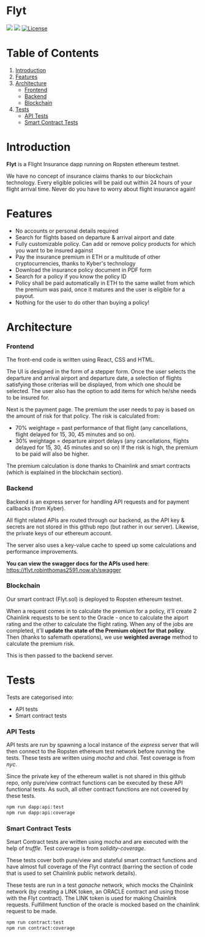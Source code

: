 # Flyt
![](https://img.shields.io/badge/nodejs-12.04-blue.svg)
![](https://img.shields.io/badge/solidity-0.5.8-red)
[![License](https://img.shields.io/badge/license-MIT-green.svg)](https://opensource.org/licenses/MIT)

# Table of Contents
1. [Introduction](#introduction)
2. [Features](#features)
3. [Architecture](#architecture)
    - [Frontend](#frontend)
    - [Backend](#backend)
    - [Blockchain](#blockchain)
4. [Tests](#tests)
    - [API Tests](#api-tests)
    - [Smart Contract Tests](#smart-contract-tests)

# Introduction
**Flyt** is a Flight Insurance dapp running on Ropsten ethereum testnet.

We have no concept of insurance claims thanks to our blockchain technology. Every eligible policies will be paid out within 24 hours of your flight arrival time. Never do you have to worry about flight insurance again!

# Features
* No accounts or personal details required
* Search for flights based on departure & arrival airport and date
* Fully customizable policy. Can add or remove policy products for which you want to be insured against
* Pay the insurance premium in ETH or a multitude of other cryptocurrencies, thanks to Kyber's technology
* Download the insurance policy document in PDF form
* Search for a policy if you know the policy ID
* Policy shall be paid automatically in ETH to the same wallet from which the premium was paid, once it matures and the user is eligible for a payout.
* Nothing for the user to do other than buying a policy!

# Architecture

### Frontend
The front-end code is written using React, CSS and HTML.

The UI is designed in the form of a stepper form. Once the user selects the departure and arrival airport and departure date, a selection of flights satisfying those criterias will be displayed, from which one should be selected. The user also has the option to add items for which he/she needs to be insured for.

Next is the payment page. The premium the user needs to pay is based on the amount of risk for that policy. The risk is calculated from:
- 70% weightage = past performance of that flight (any cancellations, flight delayed for 15, 30, 45 minutes and so on).
- 30% weightage = departure airport delays (any cancellations, flights delayed for 15, 30, 45 minutes and so on)
If the risk is high, the premium to be paid will also be higher.

The premium calculation is done thanks to Chainlink and smart contracts (which is explained in the blockchain section).

### Backend
Backend is an express server for handling API requests and for payment callbacks (from Kyber).

All flight related APIs are routed through our backend, as the API key & secrets are not stored in this github repo (but rather in our server). Likewise, the private keys of our ethereum account.

The server also uses a key-value cache to speed up some calculations and performance improvements.

**You can view the swagger docs for the APIs used here**: https://flyt.robinthomas2591.now.sh/swagger

### Blockchain
Our smart contract (Flyt.sol) is deployed to Ropsten ethereum testnet.

When a request comes in to calculate the premium for a policy, it'll create 2 Chainlink requests to be sent to the Oracle - once to calculate the aiport rating and the other to calculate the flight rating. When any of the jobs are completed, it'll **update the state of the Premium object for that policy**. Then (thanks to safemath operations), we use **weighted average** method to calculate the premium risk.

This is then passed to the backend server.

# Tests
Tests are categorised into:
- API tests
- Smart contract tests

### API Tests
API tests are run by spawning a local instance of the *express* server that will then connect to the Ropsten ethereum test network before running the tests. These tests are written using *mocha* and *chai*. Test coverage is from *nyc*.

Since the private key of the ethereum wallet is not shared in this github repo, only pure/view contract functions can be executed by these API functional tests. As such, all other contract functions are not covered by these tests.

```sh
npm run dapp:api:test
npm run dapp:api:coverage
```

### Smart Contract Tests
Smart Contract tests are written using *mocha* and are executed with the help of *truffle*. Test coverage is from *solidity-coverage*.

These tests cover both pure/view and stateful smart contract functions and have almost full coverage of the Flyt contract (barring the section of code that is used to set Chainlink public network details).

These tests are run in a test *ganache* network, which mocks the Chainlink network (by creating a LINK token, an ORACLE contract and using those with the Flyt contract). The LINK token is used for making Chainlink requests. Fulfillment function of the oracle is mocked based on the chainlink request to be made.

```sh
npm run contract:test
npm run contract:coverage
```
